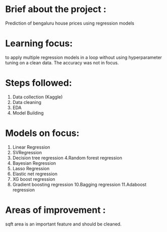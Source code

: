 # Brief about the project : 
Prediction of bengaluru house prices using regression models

# Learning focus: 
to apply multiple regression models in a loop without using hyperparameter tuning on a clean data. The accuracy was not in focus.

# Steps followed:
1. Data collection (Kaggle)
2. Data cleaning
3. EDA
4. Model Building

# Models  on focus:
1. Linear Regression 
2. SVRegression
3. Decision tree regression 
4.Random forest regression
5. Bayesian Regression
6. Lasso Regression
7. Elastic net regression
8. XG boost regression 
9. Gradient boosting regression
10.Bagging regression
11.Adaboost regression

# Areas of improvement : 
sqft area is an important feature and should be cleaned. 
